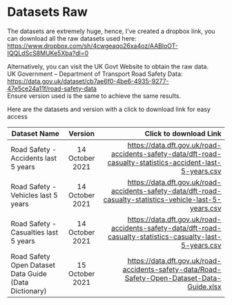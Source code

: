 # Datasets Raw

The datasets are extremely huge, hence, I've created a dropbox link, you can download all the raw datasets used here: <br>
https://www.dropbox.com/sh/4cwgeaqo26xa4oz/AABloOT-IQQLdScS8MUKe5Xba?dl=0 <br>

Alternatively, you can visit the UK Govt Website to obtain the raw data. <br>
UK Government – Department of Transport Road Safety Data: https://data.gov.uk/dataset/cb7ae6f0-4be6-4935-9277-47e5ce24a11f/road-safety-data <br>
Ensure version used is the same to achieve the same results. <br> 

Here are the datasets and version with a click to download link for easy access <br>

| Dataset Name        | Version           | Click to download Link  |
| ------------- |:-------------:| -----:|
| Road Safety - Accidents last 5 years     | 14 October 2021 | https://data.dft.gov.uk/road-accidents-safety-data/dft-road-casualty-statistics-accident-last-5-years.csv |
| Road Safety - Vehicles last 5 years     | 14 October 2021      |   https://data.dft.gov.uk/road-accidents-safety-data/dft-road-casualty-statistics-vehicle-last-5-years.csv |
| Road Safety - Casualties last 5 years | 14 October 2021      |   https://data.dft.gov.uk/road-accidents-safety-data/dft-road-casualty-statistics-casualty-last-5-years.csv |
| Road Safety Open Dataset Data Guide (Data Dictionary) | 15 October 2021      |  https://data.dft.gov.uk/road-accidents-safety-data/Road-Safety-Open-Dataset-Data-Guide.xlsx |




